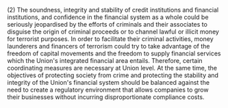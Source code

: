 (2) The soundness, integrity and stability of credit institutions and financial institutions, and confidence in the financial system as a whole could be seriously jeopardised by the efforts of criminals and their associates to disguise the origin of criminal proceeds or to channel lawful or illicit money for terrorist purposes. In order to facilitate their criminal activities, money launderers and financers of terrorism could try to take advantage of the freedom of capital movements and the freedom to supply financial services which the Union's integrated financial area entails. Therefore, certain coordinating measures are necessary at Union level. At the same time, the objectives of protecting society from crime and protecting the stability and integrity of the Union's financial system should be balanced against the need to create a regulatory environment that allows companies to grow their businesses without incurring disproportionate compliance costs.